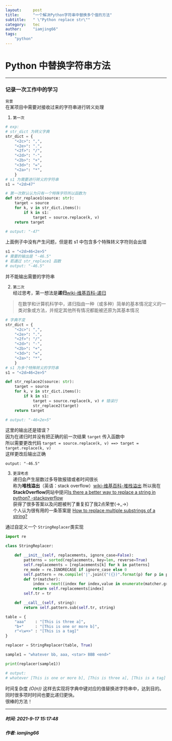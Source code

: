 ```yaml
--- 
layout:     post
title:      "一个解决Python字符串中替换多个值的方法"
subtitle:   " \"Python replace str\""
category:   tec
author:     "iamjing66"
tags:
    "python"
--- 
```


# Python 中替换字符串方法       
<hr>

### 记录一次工作中的学习      

`背景`        
在某项目中需要对接收过来的字符串进行转义处理

1. `第一次`
```python
# exp:
# str_dict 为转义字典
str_dict = {
    "<2c>": ",",
    "<2e>": ".",
    "<2f>": "/",
    "<2d>": "-",
    "<2b>": "+",
    "<3d>": "=",
    "<2a>": "*",
    }
# s1 为需要进行转义的字符串
s1 = "<2d>47"

# 第一次默认认为只有一个特殊字符所以函数为
def str_replace1(source: str):
    target = source
    for k, v in str_dict.items():
        if k in s1:
            target = source.replace(k, v)
    return target

# output: "-47"
```
上面例子中没有产生问题，但是若 s1 中包含多个特殊转义字符则会出错
```python
s1 = "<2d>46<2e>5"
# 需要的输出是 "-46.5"
# 若通过 str_replace1 函数
# output: "-46.5"
```
并不能输出需要的字符串

2. `第二次`   
经过思考，第一想法是**递归**[wiki-维基百科-递归](https://zh.wikipedia.org/wiki/%E9%80%92%E5%BD%92)
> 在数学和计算机科学中，递归指由一种（或多种）简单的基本情况定义的一类对象或方法，并规定其他所有情况都能被还原为其基本情况
```python
# 字典不变
str_dict = {
    "<2c>": ",",
    "<2e>": ".",
    "<2f>": "/",
    "<2d>": "-",
    "<2b>": "+",
    "<3d>": "=",
    "<2a>": "*",
    }
# s1 为多个特殊转义的字符串
s1 = "<2d>46<2e>5"

def str_replace2(source: str):
    target = source
    for k, v in str_dict.items():
        if k in s1:
            target = source.replace(k, v) # 错误行
            str_replace2(target)
    return target

# output: "-46<2e>5"
```
这里的输出还是错误？      
因为在递归时并没有把正确的前一次结果 `target` 传入函数中       
所以需要更改代码 `target = source.replace(k, v) ==> target = target.replace(k, v)`      
这样更改后输出正确

```text
output: "-46.5"
```

3. `更深考虑`   
递归会产生层数过多导致报错或者时间很长   
称为**堆栈溢出**（英语：stack overflow）[wiki-维基百科-堆栈溢出](https://zh.wikipedia.org/wiki/%E5%A0%86%E7%96%8A%E6%BA%A2%E4%BD%8D)
所以我在 **StackOverflow**网站中提问[Is there a better way to replace a string in python? -stackoverflow](https://stackoverflow.com/questions/69218161/is-there-a-better-way-to-replace-a-string-in-python/69218390#69218390)   
获得了很多答案以及问题被判了重复扣了我2点荣誉(→_→）   
个人认为很有用的一条答案是 [How to replace multiple substrings of a string?](https://stackoverflow.com/a/69195618/16239086)   

通过自定义一个 `StringReplacer`类实现
```python
import re

class StringReplacer:

    def __init__(self, replacements, ignore_case=False):
        patterns = sorted(replacements, key=len, reverse=True)
        self.replacements = [replacements[k] for k in patterns]
        re_mode = re.IGNORECASE if ignore_case else 0
        self.pattern = re.compile('|'.join(("({})".format(p) for p in patterns)), re_mode)
        def tr(matcher):
            index = next((index for index,value in enumerate(matcher.groups()) if value), None)
            return self.replacements[index]
        self.tr = tr

    def __call__(self, string):
        return self.pattern.sub(self.tr, string)

table = {
    "aaa"    : "[This is three a]",
    "b+"     : "[This is one or more b]",
    r"<\w+>" : "[This is a tag]"
}

replacer = StringReplacer(table, True)

sample1 = "whatever bb, aaa, <star> BBB <end>"

print(replacer(sample1))

# output: 
# whatever [This is one or more b], [This is three a], [This is a tag] [This is one or more b] [This is a tag]
```
时间复杂度 *(O(n))*
这样去实现将字典中键对应的值替换进字符串中，达到目的。同时很多项时时间也要比递归更快。   
很棒的方法！

<hr>

##### 时间: 2021-9-17 15:17:48
##### 作者: **iamjing66**
